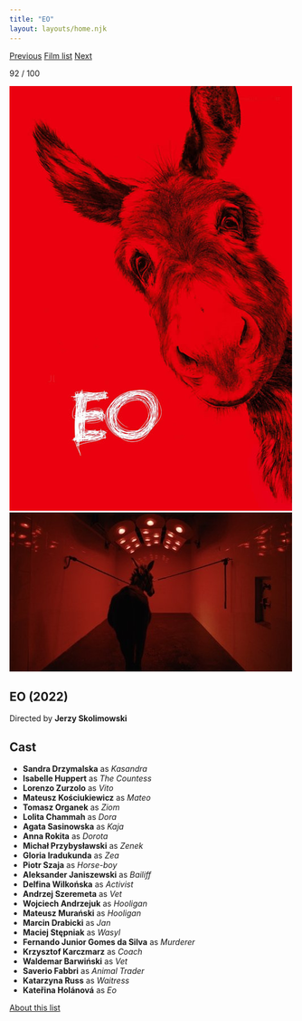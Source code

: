 ```yaml
---
title: "EO"
layout: layouts/home.njk
---
```


<nav class="films">
  <a class="prev" href="../between-two-worlds">Previous</a>
  <a href="../">Film list</a>
  <a class="next" href="../one-fine-morning">Next</a>
</nav>

<p>92 / 100</p>

<article class="film">
  <div class="backdrop-and-poster">
    <img class="poster" src="../films/posters/eo.jpg" alt="">
    <img class="backdrop" src="../films/backdrops/eo.jpg" alt="">
  </div>

  <h1>EO (2022)</h1>

  <p class="director">
    Directed by <strong>Jerzy Skolimowski</strong>
  </p>


  <h2>
    Cast
  </h2>
  <ul>
    <li><strong>Sandra Drzymalska</strong> as <em>Kasandra</em></li>
<li><strong>Isabelle Huppert</strong> as <em>The Countess</em></li>
<li><strong>Lorenzo Zurzolo</strong> as <em>Vito</em></li>
<li><strong>Mateusz Kościukiewicz</strong> as <em>Mateo</em></li>
<li><strong>Tomasz Organek</strong> as <em>Ziom</em></li>
<li><strong>Lolita Chammah</strong> as <em>Dora</em></li>
<li><strong>Agata Sasinowska</strong> as <em>Kaja</em></li>
<li><strong>Anna Rokita</strong> as <em>Dorota</em></li>
<li><strong>Michał Przybysławski</strong> as <em>Zenek</em></li>
<li><strong>Gloria Iradukunda</strong> as <em>Zea</em></li>
<li><strong>Piotr Szaja</strong> as <em>Horse-boy</em></li>
<li><strong>Aleksander Janiszewski</strong> as <em>Bailiff</em></li>
<li><strong>Delfina Wilkońska</strong> as <em>Activist</em></li>
<li><strong>Andrzej Szeremeta</strong> as <em>Vet</em></li>
<li><strong>Wojciech Andrzejuk</strong> as <em>Hooligan</em></li>
<li><strong>Mateusz Murański</strong> as <em>Hooligan</em></li>
<li><strong>Marcin Drabicki</strong> as <em>Jan</em></li>
<li><strong>Maciej Stępniak</strong> as <em>Wasyl</em></li>
<li><strong>Fernando Junior Gomes da Silva</strong> as <em>Murderer</em></li>
<li><strong>Krzysztof Karczmarz</strong> as <em>Coach</em></li>
<li><strong>Waldemar Barwiński</strong> as <em>Vet</em></li>
<li><strong>Saverio Fabbri</strong> as <em>Animal Trader</em></li>
<li><strong>Katarzyna Russ</strong> as <em>Waitress</em></li>
<li><strong>Kateřina Holánová</strong> as <em>Eo</em></li>
  </ul>
</article>
<footer>
  <a href="../about">About this list</a>
</footer>

